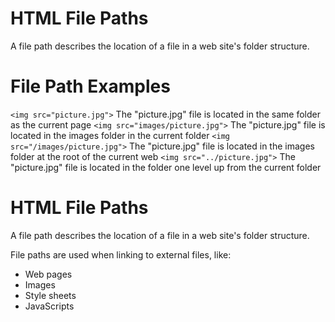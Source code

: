# HTML File Paths

A file path describes the location of a file in a web site's folder structure.

# File Path Examples

`<img src="picture.jpg">` The "picture.jpg" file is located in the same folder as the current page
`<img src="images/picture.jpg">` The "picture.jpg" file is located in the images folder in the current folder
`<img src="/images/picture.jpg">` The "picture.jpg" file is located in the images folder at the root of the current web
`<img src="../picture.jpg">` The "picture.jpg" file is located in the folder one level up from the current folder

# HTML File Paths

A file path describes the location of a file in a web site's folder structure.

File paths are used when linking to external files, like:

- Web pages
- Images
- Style sheets
- JavaScripts
